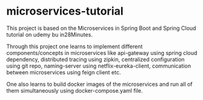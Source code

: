 # microservices-tutorial

This project is based on the Microservices in Spring Boot and Spring Cloud tutorial on udemy bu in28Minutes. 

Through this project one learns to implement different components/concepts in microservices like 
        api-gateway using spring cloud dependency,
        distributed tracing using zipkin,
        centralized configuration using git repo,
        naming-server using netflix-eureka-client,
        communication between microservices using feign client etc.

One also learns to build docker images of the microservices and run all of them simultaneously using docker-compose.yaml file.
